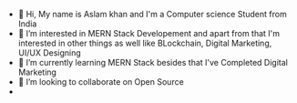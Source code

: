 - 👋 Hi, My name is Aslam khan and I'm a Computer science Student from India
- 👀 I’m interested in MERN Stack Developement and apart from that I'm interested in other things as well like BLockchain, Digital Marketing, UI/UX Designing
- 🌱 I’m currently learning MERN Stack besides that I've Completed Digital Marketing 
- 💞️ I’m looking to collaborate on Open Source 
- 

